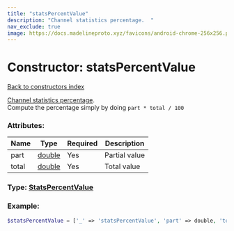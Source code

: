 ```yaml
---
title: "statsPercentValue"
description: "Channel statistics percentage.  "
nav_exclude: true
image: https://docs.madelineproto.xyz/favicons/android-chrome-256x256.png
---
```

# Constructor: statsPercentValue  
[Back to constructors index](/API_docs/constructors/index.html)



[Channel statistics percentage](https://core.telegram.org/api/stats).  
Compute the percentage simply by doing `part * total / 100`

### Attributes:

| Name     |    Type       | Required | Description |
|----------|---------------|----------|-------------|
|part|[double](/API_docs/types/double.html) | Yes|Partial value|
|total|[double](/API_docs/types/double.html) | Yes|Total value|



### Type: [StatsPercentValue](/API_docs/types/StatsPercentValue.html)


### Example:

```php
$statsPercentValue = ['_' => 'statsPercentValue', 'part' => double, 'total' => double];
```  
